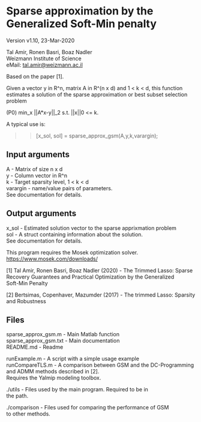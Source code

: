 Sparse approximation by the Generalized Soft-Min penalty
========================================================

Version v1.10, 23-Mar-2020

Tal Amir, Ronen Basri, Boaz Nadler  
Weizmann Institute of Science  
eMail: tal.amir@weizmann.ac.il  

Based on the paper [1].

Given a vector y in R^n, matrix A in R^(n x d) and 1 < k < d, this function  
estimates a solution of the sparse approximation or best subset selection  
problem

(P0)         min_x ||A*x-y||_2 s.t. ||x||0 <= k.  

A typical use is:  
>> [x_sol, sol] = sparse_approx_gsm(A,y,k,varargin);  

Input arguments
---------------
A - Matrix of size n x d  
y - Column vector in R^n  
k - Target sparsity level, 1 < k < d  
varargin - name/value pairs of parameters.  
           See documentation for details.

Output arguments
----------------
x_sol - Estimated solution vector to the sparse apprixmation problem  
sol   - A struct containing information about the solution.  
        See documentation for details.

This program requires the Mosek optimization solver.  
https://www.mosek.com/downloads/

[1] Tal Amir, Ronen Basri, Boaz Nadler (2020) - The Trimmed Lasso: Sparse  
    Recovery Guarantees and Practical Optimization by the Generalized  
    Soft-Min Penalty

[2] Bertsimas, Copenhaver, Mazumder (2017) - The trimmed Lasso: Sparsity  
    and Robustness  

Files
-----
sparse_approx_gsm.m     - Main Matlab function  
sparse_approx_gsm.txt   - Main documentation  
README.md               - Readme  

runExample.m            - A script with a simple usage example  
runCompareTLS.m         - A comparison between GSM and the DC-Programming  
                          and ADMM methods described in [2].  
                          Requires the Yalmip modeling toolbox.  
                          
./utils                 - Files used by the main program. Required to be in  
                          the path.

./comparison            - Files used for comparing the performance of GSM  
                          to other methods.


